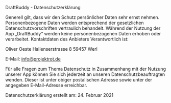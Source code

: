 DraftBuddy - Datenschutzerklärung

Generell gilt, dass wir den Schutz persönlicher Daten sehr ernst nehmen. Personenbezogene Daten werden entsprechend der gesetzlichen Datenschutzvorschriften vertraulich behandelt. Während der Nutzung der App „DraftBuddy“ werden keine personenbezogenen Daten erhoben oder verarbeitet. Kontaktdaten des Anbieters Verantwortlich ist:

Oliver Oeste Hallenserstrasse 8 59457 Werl

E-Mail: info@projektrot.de

Für alle Fragen zum Thema Datenschutz in Zusammenhang mit der Nutzung unserer App können Sie sich jederzeit an unseren Datenschutzbeauftragten wenden. Dieser ist unter obiger postalischen Adresse sowie unter der angegeben E-Mail-Adresse erreichbar.

Datenschutzerklärung erstellt am: 24. Februar 2021
